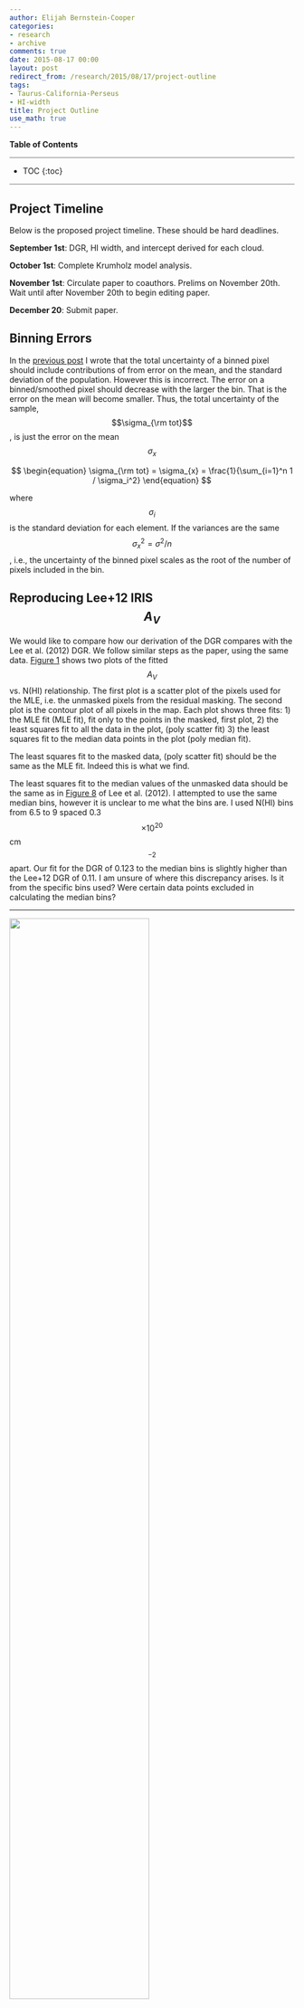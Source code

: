 ```yaml
---
author: Elijah Bernstein-Cooper
categories:
- research
- archive
comments: true
date: 2015-08-17 00:00
layout: post
redirect_from: /research/2015/08/17/project-outline
tags:
- Taurus-California-Perseus
- HI-width
title: Project Outline
use_math: true
---
```


**Table of Contents**

<hr style="height:2px; background-color:#b6b6b6"/>

* TOC
{:toc}

<hr style="height:2px; background-color:#b6b6b6"/>

## Project Timeline

Below is the proposed project timeline. These should be hard deadlines.

**September 1st**: DGR, HI width, and intercept derived for each cloud.

**October 1st**: Complete Krumholz model analysis.

**November 1st**: Circulate paper to coauthors. Prelims on November 20th. Wait
until after November 20th to begin editing paper.

**December 20**: Submit paper.

## Binning Errors

In the [previous post](/research/2015/08/12/fixed-hi-widths-with-planck/) I
wrote that the total uncertainty of a binned pixel should include contributions
of from error on the mean, and the standard deviation of the population.
However this is incorrect. The error on a binned/smoothed pixel should decrease
with the larger the bin. That is the error on the mean will become smaller.
Thus, the total uncertainty of the sample, $$\sigma_{\rm tot}$$, is just the
error on the mean $$\sigma_x$$

$$
\begin{equation}
    \sigma_{\rm tot} = \sigma_{x} = \frac{1}{\sum_{i=1}^n 1 /
                                    \sigma_i^2}
\end{equation}
$$

where $$\sigma_i$$ is the standard deviation for each element.  If the
variances are the same $$\sigma_x^2 = \sigma^2 / n$$, i.e., the uncertainty of
the binned pixel scales as the root of the number of pixels included in the bin.

## Reproducing Lee+12 IRIS $$A_V$$

We would like to compare how our derivation of the DGR compares with the Lee et
al. (2012) DGR. We follow similar steps as the paper, using the same data.
[Figure 1](#Figure-1) shows two plots of the fitted $$A_V$$ vs. N(HI)
relationship. The first plot is a scatter plot of the pixels used for the MLE,
i.e. the unmasked pixels from the residual masking. The second plot is the
contour plot of all pixels in the map. Each plot shows three fits: 1) the MLE
fit (MLE fit), fit only to the points in the masked, first plot, 2) the least
squares fit to all the data in the plot, (poly scatter fit) 3) the least
squares fit to the median data points in the plot (poly median fit).

The least squares fit to the masked data, (poly scatter fit) should be the same
as the MLE fit. Indeed this is what we find. 

The least squares fit to the median values of the unmasked data should be the
same as in [Figure
8](http://iopscience.iop.org/0004-637X/748/2/75/article#apj409875f8) of Lee et
al. (2012). I attempted to use the same median bins, however it is unclear to
me what the bins are. I used N(HI) bins from 6.5 to 9 spaced 0.3 $$\times
10^{20}$$ cm$$^{-2}$$ apart. Our fit for the DGR of 0.123 to the median bins is
slightly higher than the Lee+12 DGR of 0.11. I am unsure of where this
discrepancy arises. Is it from the specific bins used? Were certain data points
excluded in calculating the median bins?

***

<img
src="/media/2015-08-17/perseus_lee12_binned_coarseres_fixedwidth_av_vs_nhi_masked.png"
    style="width: 70%"/>
<img
src="/media/2015-08-17/perseus_lee12_binned_coarseres_fixedwidth_av_vs_nhi.png"
    style="width: 70%"/>

#### Figure 1

Top: scatter plot of the pixels used for the MLE, i.e. the unmasked pixels from
the residual masking. Bottom: contour plot of all pixels in the map. Each plot
shows three fits: 1) the MLE fit (MLE fit), fit only to the points in the
masked, first plot, 2) the least squares fit to all the data in the plot, (poly
scatter fit) 3) the least squares fit to the median data points in the plot
(poly median fit). The MLE DGR differs slightly from the median fit, mostly
because the MLE is allowed to have an intercept and the median fit is not.

***

## Comparing the MLE without an intercept to Lee+12

Our masking method and MLE calculation of the DGR should be very similar to a
least squares fit to the median values of the entire unmasked dataset. This is
because both methods should be excluding the infrequent, high $$A_V$$ pixels
which would bias the fit. [Figure 2](#Figure-2) are plots the same as in Figure
1, except that the MLE does not fit for an intercept, only for the DGR.

We find that the MLE fit is completely consistent with the median bin fit, as
demonstrated in the poly median fit to the entire, unmasked dataset. This is
promising. 

***

<img
src="/media/2015-08-17/perseus_lee12_binned_coarseres_fixedwidth_noint_av_vs_nhi_masked.png"
    style="width: 70%"/>
<img
src="/media/2015-08-17/perseus_lee12_binned_coarseres_fixedwidth_noint_av_vs_nhi.png"
    style="width: 70%"/>

#### Figure 2

Same as Figure 1, except MLE fit has an intercept of 0 mag.

***

## Taurus

***

<img
src="/media/2015-08-17/taurus_planck_binned_coarseres_fixedwidth_hi_spectrum.png"
style="width: 70%"/>

#### Figure 3

Taurus spectra. Median spectra with model fit to the HI in purple, the fitted
components in dashed black and the HI velocity range used as the gray shaded
region. The standard deviation of the HI spectrum is also shown. The velocity
range is determined by $$\pm 2\sigma$$ of the center of the tallest fitted
component.

***

***

<img
src="/media/2015-08-17/taurus_planck_binned_coarseres_fixedwidth_av_vs_nhi_masked.png"
    style="width: 70%"/>
<img
src="/media/2015-08-17/taurus_planck_binned_coarseres_fixedwidth_av_vs_nhi.png"
    style="width: 70%"/>

#### Figure 4

Same as Figure 1, except for Taurus. The MLE and polynomial fits to the data
are most influenced by the lower-$$A_V$$ data points with the smallest errors.
The MLE fit agrees somewhat well with the poly median fit the to entire data
set (bottom plot).

***

## California

***

<img
src="/media/2015-08-17/california_planck_binned_coarseres_fixedwidth_hi_spectrum.png"
style="width: 70%"/>

#### Figure 5

Same as Figure 3, except for California. The selected HI width excludes much of
the HI emission in the region.

***


***

<img
src="/media/2015-08-17/california_planck_binned_coarseres_fixedwidth_av_vs_nhi_masked.png"
    style="width: 70%"/>
<img
src="/media/2015-08-17/california_planck_binned_coarseres_fixedwidth_av_vs_nhi.png"
    style="width: 70%"/>

#### Figure 6

Same as Figure 1, except for California. The MLE and polynomial fits to the
data are most influenced by the lower-$$A_V$$ data points with the smallest
errors.  The MLE fit strongly disagrees with the poly median fit (bottom
plot).  This can likely be explained by the poor linear relationship between
N(HI) and $$A_V$$ given the velocity range we used.

***

We can see that for California the relationship between $$A_V$$ and N(HI) is
not very linear for diffuse pixels.

Perhaps we should explore selecting a larger HI width for California. We could
adopt the method of [Planck
(2011)](http://www.aanda.org/articles/aa/full_html/2011/12/aa16485-11/F1.html)
which selected the HI range based on the standard deviation of the HI spectrum
in the region. For California this would could mean selecting -20 to 15 km/s.
More updates to come.


## Background HI

For California we see that an enormous DGR and negative intercept are favored.
This means two things, first that there is a lot of dust along the line of
sight, likely much of it unassociated with California, second, the N(HI)
created using a narrow HI width does not correlate well with the dust, hence
the large negative intercept.

To account for this background we can try two things, fit a seperate DGR with
the unassociated HI, or remove an HI background.

### Removing an HI background

I ran the experiement of subtracting the fitted components in the California
median spectrum from Figure 5 from the HI cube. I excluded the fitted component
used to calculate the HI width, as this is our presumed cloud of interest. I
subtracted these components from every line of sight.

***

<img
src="/media/2015-08-17/california_planck_binned_coarseres_fixedwidth_compsub_av_vs_nhi_masked.png"
    style="width: 70%"/>
<img
src="/media/2015-08-17/california_planck_binned_coarseres_fixedwidth_compsub_av_vs_nhi.png"
    style="float: left; width: 50%"/>
<img
src="/media/2015-08-17/california_planck_binned_coarseres_fixedwidth_av_vs_nhi.png"
    style="width: 50%"/>

#### Figure 7

Same as Figure 6, except with an HI background subtraction. For ease of
comparison the bottom panel of Figure 6 is shown at the bottom right. The
component subtraction changed the fitted intercept by 1 mag, however did not
change much of the structure in the N(HI) / $$A_V$$ distribution.

***

### Fitting for a seperate component along the line of sight

We could also fit for multiple clouds along the line of sight as done in
[Martin et al. (2015)](http://arxiv.org/pdf/1504.07723v2.pdf) and [Planck
(2011)](http://www.aanda.org/articles/aa/full_html/2011/12/aa16485-11/aa16485-11.html#S2).
This would allow us to associate the excess of dust emission with HI not
associated with California. This could help resolve the high DGR issue.

Our model $$A_V$$ would be represented as

$$
\begin{equation}
    A_{V,{\rm model}} = DGR_B \times N(HI)_B + DGR_C \times N(HI)_C + A_{V,B}
\end{equation}
$$

where a B subscript represents the background, and the C subscript represents
the cloud.